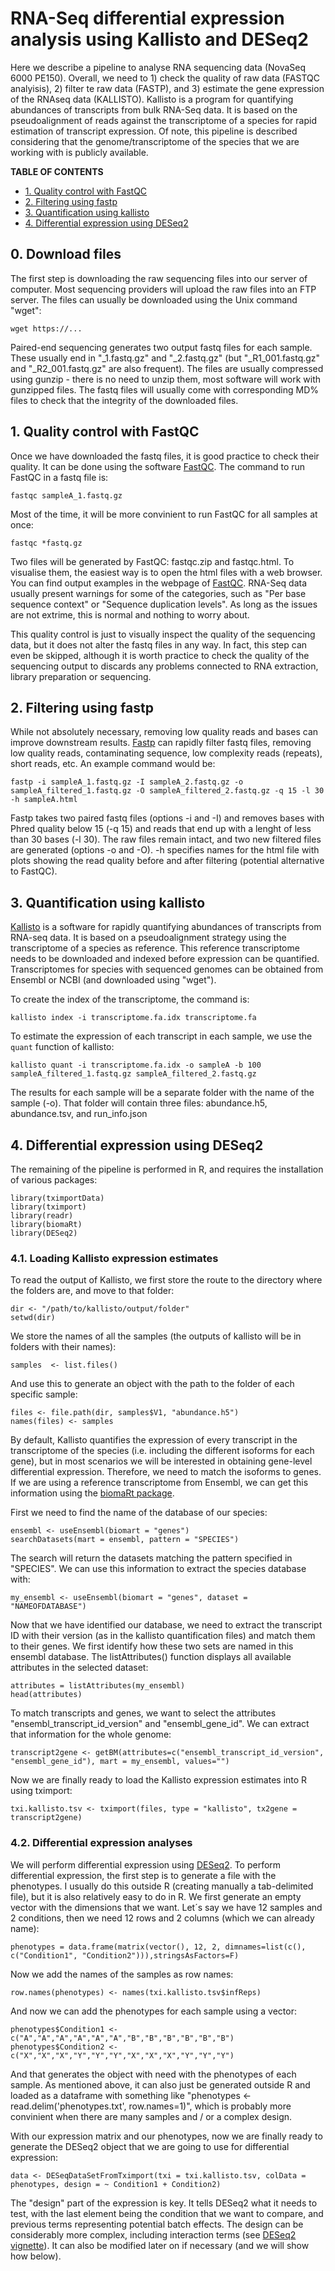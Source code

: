 # RNA-Seq differential expression analysis using Kallisto and DESeq2
Here we describe a pipeline to analyse RNA sequencing data (NovaSeq 6000 PE150). Overall, we need to 1) check the quality of raw data (FASTQC analyisis), 2) filter te raw data (FASTP), and 3) estimate the gene expression of the RNAseq data (KALLISTO). Kallisto is a program for quantifying abundances of transcripts from bulk RNA-Seq data. It is based on the pseudoalignment of reads against the transcriptome of a species for rapid estimation of transcript expression. Of note, this pipeline is described considering that the genome/transcriptome of the species that we are working with is publicly available.

**TABLE OF CONTENTS**
   * [1. Quality control with FastQC](#1-quality-control-with-FastQC)
   * [2. Filtering using fastp](#2-filtering-using-fastp)
   * [3. Quantification using kallisto](#3-quantification-using-kallisto)
   * [4. Differential expression using DESeq2](#4-differential-expression-using-DESeq2)

## 0. Download files
The first step is downloading the raw sequencing files into our server of computer. Most sequencing providers will upload the raw files into an FTP server. The files can usually be downloaded using the Unix command "wget":
```
wget https://...
```
Paired-end sequencing generates two output fastq files for each sample. These usually end in "_1.fastq.gz" and "_2.fastq.gz" (but "_R1_001.fastq.gz" and "_R2_001.fastq.gz" are also frequent). The files are usually compressed using gunzip - there is no need to unzip them, most software will work with gunzipped files. The fastq files will usually come with corresponding MD% files to check that the integrity of the downloaded files.


## 1. Quality control with FastQC 
Once we have downloaded the fastq files, it is good practice to check their quality. It can be done using the software [FastQC](https://www.bioinformatics.babraham.ac.uk/projects/fastqc/). The command to run FastQC in a fastq file is:

```
fastqc sampleA_1.fastq.gz
```
Most of the time, it will be more convinient to run FastQC for all samples at once:
```
fastqc *fastq.gz
```
Two files will be generated by FastQC: fastqc.zip and fastqc.html. To visualise them, the easiest way is to open the html files with a web browser. You can find output examples in the webpage of [FastQC](https://www.bioinformatics.babraham.ac.uk/projects/fastqc/). RNA-Seq data usually present warnings for some of the categories, such as "Per base sequence context" or "Sequence duplication levels". As long as the issues are not extrime, this is normal and nothing to worry about.

This quality control is just to visually inspect the quality of the sequencing data, but it does not alter the fastq files in any way. In fact, this step can even be skipped, although it is worth practice to check the quality of the sequencing output to discards any problems connected to RNA extraction, library preparation or sequencing.


## 2. Filtering using fastp
While not absolutely necessary, removing low quality reads and bases can improve downstream results. [Fastp](https://github.com/OpenGene/fastp) can rapidly filter fastq files, removing low quality reads, contaminating sequence, low complexity reads (repeats), short reads, etc. An example command would be:
```
fastp -i sampleA_1.fastq.gz -I sampleA_2.fastq.gz -o sampleA_filtered_1.fastq.gz -O sampleA_filtered_2.fastq.gz -q 15 -l 30 -h sampleA.html
```
Fastp takes two paired fastq files (options -i and -I) and removes bases with Phred quality below 15 (-q 15) and reads that end up with a lenght of less than 30 bases (-l 30). The raw files remain intact, and two new filtered files are generated (options -o and -O). -h specifies names for the html file with plots showing the read quality before and after filtering  (potential alternative to FastQC).


## 3. Quantification using kallisto
[Kallisto](https://pachterlab.github.io/kallisto/about) is a software for rapidly quantifying abundances of transcripts from RNA-seq data. It is based on a pseudoalignment strategy using the transcriptome of a species as reference. This reference transcriptome needs to be downloaded and indexed before expression can be quantified. Transcriptomes for species with sequenced genomes can be obtained from Ensembl or NCBI (and downloaded using "wget").

To create the index of the transcriptome, the command is:
```
kallisto index -i transcriptome.fa.idx transcriptome.fa
```
To estimate the expression of each transcript in each sample, we use the `quant` function of kallisto:
```
kallisto quant -i transcriptome.fa.idx -o sampleA -b 100 sampleA_filtered_1.fastq.gz sampleA_filtered_2.fastq.gz 
```
The results for each sample will be a separate folder with the name of the sample (-o). That folder will contain three files: abundance.h5, abundance.tsv, and run_info.json

## 4. Differential expression using DESeq2
The remaining of the pipeline is performed in R, and requires the installation of various packages:
```
library(tximportData)
library(tximport)
library(readr)
library(biomaRt)
library(DESeq2)
```
### 4.1. Loading Kallisto expression estimates
To read the output of Kallisto, we first store the route to the directory where the folders are, and move to that folder:
```
dir <- "/path/to/kallisto/output/folder"
setwd(dir)
```
We store the names of all the samples (the outputs of kallisto will be in folders with their names):
```
samples  <- list.files()
```
And use this to generate an object with the path to the folder of each specific sample:
```
files <- file.path(dir, samples$V1, "abundance.h5")
names(files) <- samples
```
By default, Kallisto quantifies the expression of every transcript in the transcriptome of the species (i.e. including the different isoforms for each gene), but in most scenarios we will be interested in obtaining gene-level differential expression. Therefore, we need to match the isoforms to genes. If we are using a reference transcriptome from Ensembl, we can get this information using the [biomaRt package](https://bioconductor.org/packages/release/bioc/html/biomaRt.html).

First we need to find the name of the database of our species:
```
ensembl <- useEnsembl(biomart = "genes")
searchDatasets(mart = ensembl, pattern = "SPECIES")
```
The search will return the datasets matching the pattern specified in "SPECIES". We can use this information to extract the species database with:
```
my_ensembl <- useEnsembl(biomart = "genes", dataset = "NAMEOFDATABASE")
```
Now that we have identified our database, we need to extract the transcript ID with their version (as in the kallisto quantification files) and match them to their genes. We first identify how these two sets are named in this ensembl database. The listAttributes() function displays all available attributes in the selected dataset:
```
attributes = listAttributes(my_ensembl)
head(attributes)
```
To match transcripts and genes, we want to select the attributes "ensembl_transcript_id_version" and "ensembl_gene_id". We can extract that information for the whole genome:
```
transcript2gene <- getBM(attributes=c("ensembl_transcript_id_version", "ensembl_gene_id"), mart = my_ensembl, values="")
```
Now we are finally ready to load the Kallisto expression estimates into R using tximport:
```
txi.kallisto.tsv <- tximport(files, type = "kallisto", tx2gene = transcript2gene)
```

### 4.2. Differential expression analyses
We will perform differential expression using [DESeq2](https://bioconductor.org/packages/release/bioc/html/DESeq2.html). To perform differential expression, the first step is to generate a file with the phenotypes. I usually do this outside R (creating manually a tab-delimited file), but it is also relatively easy to do in R. We first generate an empty vector with the dimensions that we want. Let´s say we have 12 samples and 2 conditions, then we need 12 rows and 2 columns (which we can already name):
```
phenotypes = data.frame(matrix(vector(), 12, 2, dimnames=list(c(), c("Condition1", "Condition2"))),stringsAsFactors=F)
```
Now we add the names of the samples as row names:
```
row.names(phenotypes) <- names(txi.kallisto.tsv$infReps)
```
And now we can add the phenotypes for each sample using a vector:
```
phenotypes$Condition1 <- c("A","A","A","A","A","A","B","B","B","B","B","B")
phenotypes$Condition2 <- c("X","X","X","Y","Y","Y","X","X","X","Y","Y","Y")
```
And that generates the object with need with the phenotypes of each sample. As mentioned above, it can also just be generated outside R and loaded as a dataframe with something like "phenotypes <- read.delim('phenotypes.txt', row.names=1)", which is probably more convinient when there are many samples and / or a complex design.

With our expression matrix and our phenotypes, now we are finally ready to generate the DESeq2 object that we are going to use for differential expression:
```
data <- DESeqDataSetFromTximport(txi = txi.kallisto.tsv, colData = phenotypes, design = ~ Condition1 + Condition2)
```
The "design" part of the expression is key. It tells DESeq2 what it needs to test, with the last element being the condition that we want to compare, and previous terms representing potential batch effects. The design can be considerably more complex, including interaction terms (see [DESeq2 vignette](https://bioconductor.org/packages/release/bioc/vignettes/DESeq2/inst/doc/DESeq2.html)). It can also be modified later on if necessary (and we will show how below).


